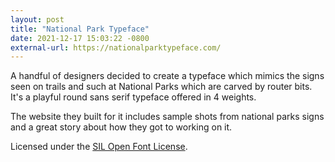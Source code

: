 ```yaml
---
layout: post
title: "National Park Typeface"
date: 2021-12-17 15:03:22 -0800
external-url: https://nationalparktypeface.com/
---
```


A handful of designers decided to create a typeface which mimics the signs
seen on trails and such at National Parks which are carved by router bits.
It's a playful round sans serif typeface offered in 4 weights.

The website they built for it includes sample shots from national parks
signs and a great story about how they got to working on it.

Licensed under the [SIL Open Font License](https://nationalparktypeface.com/License).
